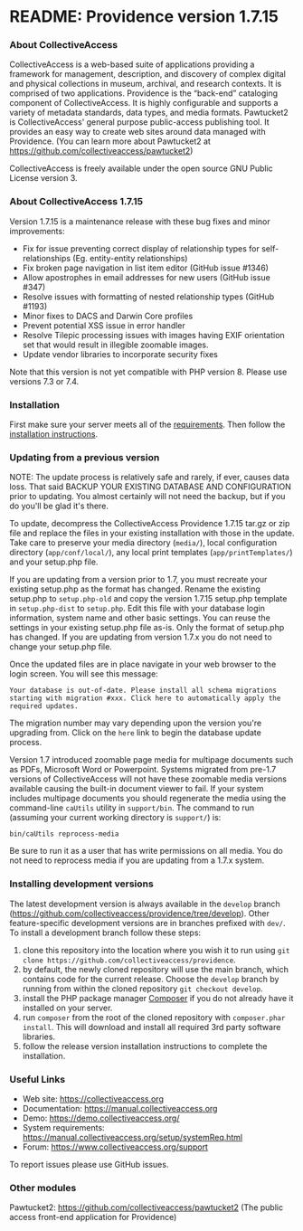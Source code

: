 # README: Providence version 1.7.15

### About CollectiveAccess

CollectiveAccess is a web-based suite of applications providing a framework for management, description, and discovery of complex digital and physical collections in museum, archival, and research contexts. It is comprised of two applications. Providence is the “back-end” cataloging component of CollectiveAccess. It is highly configurable and supports a variety of metadata standards, data types, and media formats. Pawtucket2 is CollectiveAccess' general purpose public-access publishing tool. It provides an easy way to create web sites around data managed with Providence. (You can learn more about Pawtucket2 at https://github.com/collectiveaccess/pawtucket2)

CollectiveAccess is freely available under the open source GNU Public License version 3.

### About CollectiveAccess 1.7.15

Version 1.7.15 is a maintenance release with these bug fixes and minor improvements:
* Fix for issue preventing correct display of relationship types for self-relationships (Eg. entity-entity relationships)
* Fix broken page navigation in list item editor (GitHub issue #1346)
* Allow apostrophes in email addresses for new users (GitHub issue #347)
* Resolve issues with formatting of nested relationship types (GitHub #1193)
* Minor fixes to DACS and Darwin Core profiles
* Prevent potential XSS issue in error handler
* Resolve Tilepic processing issues with images having EXIF orientation set that would result in illegible zoomable images.
* Update vendor libraries to incorporate security fixes


Note that this version is not yet compatible with PHP version 8. Please use versions 7.3 or 7.4.


### Installation

First make sure your server meets all of the [requirements](https://manual.collectiveaccess.org/setup/systemReq.html). Then follow the [installation instructions](https://manual.collectiveaccess.org/setup/Installation.html). 


### Updating from a previous version

NOTE: The update process is relatively safe and rarely, if ever, causes data loss. That said BACKUP YOUR EXISTING DATABASE AND CONFIGURATION prior to updating. You almost certainly will not need the backup, but if you do you'll be glad it's there.

To update, decompress the CollectiveAccess Providence 1.7.15 tar.gz or zip file and replace the files in your existing installation with those in the update. Take care to preserve your media directory (`media/`), local configuration directory (`app/conf/local/`), any local print templates (`app/printTemplates/`) and your setup.php file.

If you are updating from a version prior to 1.7, you must recreate your existing setup.php as the format has changed. Rename the existing setup.php to `setup.php-old` and copy the version 1.7.15 setup.php template in `setup.php-dist` to `setup.php`. Edit this file with your database login information, system name and other basic settings. You can reuse the settings in your existing setup.php file as-is. Only the format of setup.php has changed. If you are updating from version 1.7.x you do not need to change your setup.php file.

Once the updated files are in place navigate in your web browser to the login screen. You will see this message:

```
Your database is out-of-date. Please install all schema migrations starting with migration #xxx. Click here to automatically apply the required updates.
```
 
The migration number may vary depending upon the version you're upgrading from. Click on the `here` link to begin the database update process. 

Version 1.7 introduced zoomable page media for multipage documents such as PDFs, Microsoft Word or Powerpoint. Systems migrated from pre-1.7 versions of CollectiveAccess will not have these zoomable media versions available causing the built-in document viewer to fail. If your system includes multipage documents you should regenerate the media using the command-line `caUtils` utility in `support/bin`. The command to run (assuming your current working directory is `support/`) is:

```
bin/caUtils reprocess-media 
```

Be sure to run it as a user that has write permissions on all media. You do not need to reprocess media if you are updating from a 1.7.x system.


### Installing development versions

The latest development version is always available in the `develop` branch (https://github.com/collectiveaccess/providence/tree/develop). Other feature-specific development versions are in branches prefixed with `dev/`. To install a development branch follow these steps:

1. clone this repository into the location where you wish it to run using `git clone https://github.com/collectiveaccess/providence`.
2. by default, the newly cloned repository will use the main branch, which contains code for the current release. Choose the `develop` branch by running from within the cloned repository `git checkout develop`.
3. install the PHP package manager [Composer](https://getcomposer.org) if you do not already have it installed on your server.
4. run `composer` from the root of the cloned repository with `composer.phar install`. This will download and install all required 3rd party software libraries. 
5. follow the release version installation instructions to complete the installation.


### Useful Links

* Web site: https://collectiveaccess.org
* Documentation: https://manual.collectiveaccess.org
* Demo: https://demo.collectiveaccess.org/
* System requirements: https://manual.collectiveaccess.org/setup/systemReq.html
* Forum: https://www.collectiveaccess.org/support

To report issues please use GitHub issues.


### Other modules

Pawtucket2: https://github.com/collectiveaccess/pawtucket2 (The public access front-end application for Providence)
